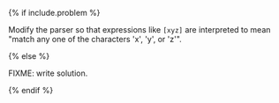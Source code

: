 {% if include.problem %}

Modify the parser so that expressions like `[xyz]` are interpreted to mean
"match any one of the characters 'x', 'y', or 'z'".

{% else %}

FIXME: write solution.

{% endif %}

